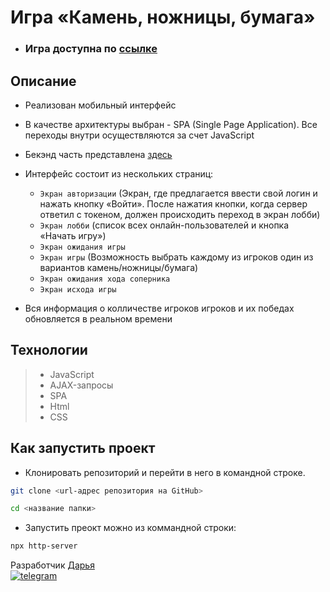# Игра «Камень, ножницы, бумага»

- ### Игра доступна по [ссылке](https://daria-bnn.github.io/The-Game-Rock-Scissors-Paper/)

## Описание

- Реализован мобильный интерфейс
- В качестве архитектуры выбран - SPA (Single Page Application). Все переходы внутри осуществляются за счет JavaScript
- Бекэнд часть представлена [здесь](https://skypro-rock-scissors-paper.herokuapp.com/)

- Интерфейс состоит из нескольких страниц:
  - ```Экран авторизации``` (Экран, где предлагается ввести свой логин и нажать кнопку «Войти». После нажатия кнопки, когда сервер ответил с токеном, должен происходить переход в экран лобби)
  - ```Экран лобби``` (список всех онлайн-пользователей и кнопка «Начать игру»)
  - ```Экран ожидания игры```
  - ```Экран игры``` (Возможность выбрать каждому из игроков один из вариантов камень/ножницы/бумага)
  - ```Экран ожидания хода соперника```
  - ```Экран исхода игры```

- Вся информация о колличестве игроков игроков и их победах обновляется в реальном времени

## Технологии

> - JavaScript
> - AJAX-запросы
> - SPA
> - Html
> - CSS

## Как запустить проект

- Клонировать репозиторий и перейти в него в командной строке.

```Bash
git clone <url-адрес репозитория на GitHub>

cd <название папки>
```

- Запустить преокт можно из коммандной строки:

```Bash
npx http-server
```

Разработчик [Дарья](https://github.com/daria-bnn?tab=repositories)
<br />
[![telegram](https://img.shields.io/badge/Telegram-2CA5E0?style=for-the-badge&logo=telegram&logoColor=white)](https://t.me/dari_bnnn)
